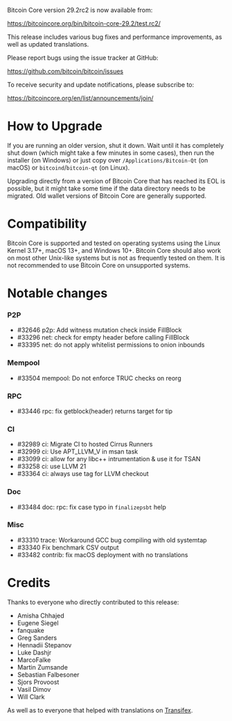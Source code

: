 Bitcoin Core version 29.2rc2 is now available from:

  <https://bitcoincore.org/bin/bitcoin-core-29.2/test.rc2/>

This release includes various bug fixes and performance
improvements, as well as updated translations.

Please report bugs using the issue tracker at GitHub:

  <https://github.com/bitcoin/bitcoin/issues>

To receive security and update notifications, please subscribe to:

  <https://bitcoincore.org/en/list/announcements/join/>

How to Upgrade
==============

If you are running an older version, shut it down. Wait until it has completely
shut down (which might take a few minutes in some cases), then run the
installer (on Windows) or just copy over `/Applications/Bitcoin-Qt` (on macOS)
or `bitcoind`/`bitcoin-qt` (on Linux).

Upgrading directly from a version of Bitcoin Core that has reached its EOL is
possible, but it might take some time if the data directory needs to be migrated. Old
wallet versions of Bitcoin Core are generally supported.

Compatibility
==============

Bitcoin Core is supported and tested on operating systems using the
Linux Kernel 3.17+, macOS 13+, and Windows 10+. Bitcoin
Core should also work on most other Unix-like systems but is not as
frequently tested on them. It is not recommended to use Bitcoin Core on
unsupported systems.

Notable changes
===============

### P2P

- #32646 p2p: Add witness mutation check inside FillBlock
- #33296 net: check for empty header before calling FillBlock
- #33395 net: do not apply whitelist permissions to onion inbounds

### Mempool

- #33504 mempool: Do not enforce TRUC checks on reorg

### RPC

- #33446 rpc: fix getblock(header) returns target for tip

### CI

- #32989 ci: Migrate CI to hosted Cirrus Runners
- #32999 ci: Use APT_LLVM_V in msan task
- #33099 ci: allow for any libc++ intrumentation & use it for TSAN
- #33258 ci: use LLVM 21
- #33364 ci: always use tag for LLVM checkout

### Doc

- #33484 doc: rpc: fix case typo in `finalizepsbt` help

### Misc

- #33310 trace: Workaround GCC bug compiling with old systemtap
- #33340 Fix benchmark CSV output
- #33482 contrib: fix macOS deployment with no translations

Credits
=======

Thanks to everyone who directly contributed to this release:

- Amisha Chhajed
- Eugene Siegel
- fanquake
- Greg Sanders
- Hennadii Stepanov
- Luke Dashjr
- MarcoFalke
- Martin Zumsande
- Sebastian Falbesoner
- Sjors Provoost
- Vasil Dimov
- Will Clark

As well as to everyone that helped with translations on
[Transifex](https://explore.transifex.com/bitcoin/bitcoin/).

